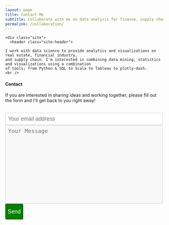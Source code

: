```yaml
---
layout: page
title: Contact Me
subtitle: Collaborate with me on data analysis for finance, supply chain or real estate
permalink: /collaboration/
---
```

<html lang="en">

  <body>

    <div class="site">
      <header class="site-header">

<!-- site-header -->
   <div class="page-content">

    I work with data science to provide analytics and visualizations on real estate, financial industry, 
    and supply chain. I'm interested in combining data mining, statistics and visualizations using a combination
    of tools; from Python & SQL to Scala to Tableau to plotly-dash.
	<br />

   </div>

<!--
<h2> Customers </h2>

<div class="projects">
  <div class="grid no-gutters">
    <div class="unit half">
      <div class="project">
        <h4 class="project-title"><a href="https://www.certace.com/" target="_blank">certace</a></h4>
        <p><img src="/assets/img/certace.png" width='800'></p>
      </div>
    </div>
    
    <div class="unit half">
      <div class="project">
        <h4 class="project-title"><a href="http://alphacruncher.com/" target='_blank'>alphacruncher</a></h4>
        <p><img src="/assets/img/alphacruncher.svg" width='800'></p>
      </div>
    </div>

  </div>
</div>
-->

<h4> Contact </h4>

If you are interested in sharing ideas and working together, please fill out the form and I'll get back to you right away!
<br/>
<html>
<head>
<style> 
textarea {
  width: 50%;
  height: 90px;
  padding: 6px 12px;
  box-sizing: border-box;
  border: 1px solid #ccc;
  border-radius: 1px;
  background-color: #f8f8f8;
  font-size: 12px;
  resize: none;
}
</style>
</head>
</html>

<br/>
    <div id='formview'>
      <form action="https://formspree.io/gugolwifi@gmail.com" method="POST" class="cform">
        <input type="email" name="email" placeholder="Your email address">
        <br/>
        <textarea type="message" placeholder="Your Message"></textarea>
          <input type="hidden" name="_subject" value="request">
          <input type="text" name="_gotcha" style="display:none">
          <button type="submit">Send</button>
      </form>
    </div>

<br />

<html>
  <head>
    <style>
      
      <?php
      if($_POST) {
    $visitor_name = "";
    $visitor_email = "";
    $email_title = "";
    $visitor_message = "";
     
    if(isset($_POST['visitor_name'])) {
        $visitor_name = filter_var($_POST['visitor_name'], FILTER_SANITIZE_STRING);
    }
     
    if(isset($_POST['visitor_email'])) {
        $visitor_email = str_replace(array("\r", "\n", "%0a", "%0d"), '', $_POST['visitor_email']);
        $visitor_email = filter_var($visitor_email, FILTER_VALIDATE_EMAIL);
    }
     
    if(isset($_POST['email_title'])) {
        $email_title = filter_var($_POST['email_title'], FILTER_SANITIZE_STRING);
    }
     
    if(isset($_POST['concerned_department'])) {
        $concerned_department = filter_var($_POST['concerned_department'], FILTER_SANITIZE_STRING);
    }
     
    if(isset($_POST['visitor_message'])) {
        $visitor_message = htmlspecialchars($_POST['visitor_message']);
    }
    
    else {
        $recipient = "gugolwifi@gmail.com";
    }
     
    $headers  = 'MIME-Version: 1.0' . "\r\n"
    .'Content-type: text/html; charset=utf-8' . "\r\n"
    .'From: ' . $visitor_email . "\r\n";
     
    if(mail($recipient, $email_title, $visitor_message, $headers)) {
        echo "<p>Thank you for contacting us, $visitor_name. You will get a reply within 24 hours.</p>";
    } else {
        echo '<p>We are sorry but the email did not go through.</p>';
    }
    } else {
    echo '<p>Something went wrong</p>';
    }
    ?>
      
      div.elem-group {
      margin: 40px 0;
      }
      label {
      display: block;
      font-family: 'Aleo';
      padding-bottom: 4px;
      font-size: 1.25em;
    }

      input, select, textarea {
      border-radius: 2px;
      border: 1px solid #ccc;
      box-sizing: border-box;
      font-size: 1.25em;
      font-family: 'Aleo';
      width: 500px;
      padding: 8px;
    }

      textarea {
      height: 250px;
    }

      button {
      height: 50px;
      background: green;
      color: white;
      border: 2px solid darkgreen;
      font-size: 1.25em;
      font-family: 'Aleo';
      border-radius: 4px;
      cursor: pointer;
    }

      button:hover {
      border: 2px solid black;
    }
    </style>
    </head>
    </html>

<form action="contact.php" method="post">
  <div class="elem-group">
    <label for="name">Your Name</label>
    <input type="text" id="name" name="visitor_name" placeholder="Enter your name" required>
  </div>
  <div class="elem-group">
    <label for="email">Your Email</label>
    <input type="email" id="email" name="visitor_email" placeholder="you@email.com" required>
  </div>
  <div class="elem-group">
    <label for="title">Subject</label>
    <input type="text" id="title" name="email_title" required placeholder="Idea for a project, help...?" required>
  </div>
  <div class="elem-group">
    <label for="message">Write a brief overview</label>
    <textarea id="message" name="visitor_message" placeholder="Your Message" required></textarea>
  </div>
  <button type="submit">Send Message</button>
</form>
